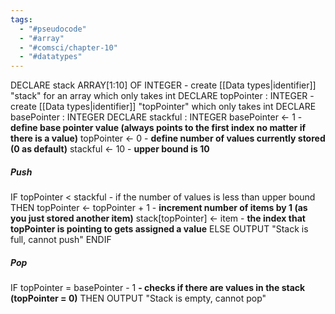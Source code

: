 ```yaml
---
tags:
  - "#pseudocode"
  - "#array"
  - "#comsci/chapter-10"
  - "#datatypes"
---
```

DECLARE stack ARRAY\[1:10] OF INTEGER - create [[Data types|identifier]] "stack" for an array which only takes int
DECLARE topPointer : INTEGER - create [[Data types|identifier]] "topPointer" which only takes int
DECLARE basePointer : INTEGER
DECLARE stackful : INTEGER
basePointer <- 1   - **define base pointer value (always points to the first index no matter if there is a value)**
topPointer <- 0  - **define number of values currently stored (0 as default)**
stackful <- 10 - **upper bound is 10**

##### Push

IF topPointer < stackful   - if the number of values is less than upper bound 
	THEN
		topPointer <- topPointer + 1  - **increment number of items by 1 (as you just stored another item)**
		stack\[topPointer] <- item  - **the index that topPointer is pointing to gets assigned a value**
	ELSE
		OUTPUT "Stack is full, cannot push"
ENDIF

##### Pop

IF topPointer = basePointer - 1 **- checks if there are values in the stack (topPointer = 0)**
	THEN
		OUTPUT "Stack is empty, cannot pop"
		
